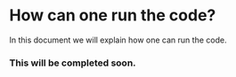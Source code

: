 # How can one run the code?
In this document we will explain how one can run the code.
### This will be completed soon.
 
 

